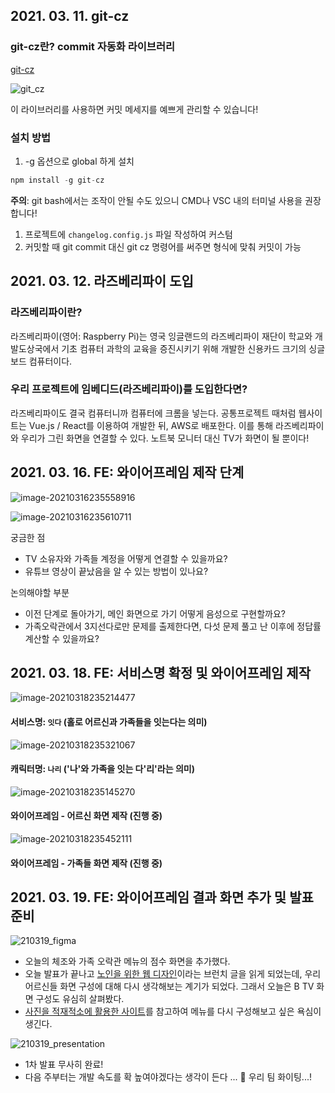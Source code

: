 ## 2021. 03. 11. git-cz

### git-cz란? commit 자동화 라이브러리

[git-cz](https://www.npmjs.com/package/git-cz)

![git_cz](../images/git_cz.png)

이 라이브러리를 사용하면 커밋 메세지를 예쁘게 관리할 수 있습니다!



### 설치 방법

1. -g 옵션으로 global 하게 설치

```jsx
npm install -g git-cz
```

**주의**: git bash에서는 조작이 안될 수도 있으니 CMD나 VSC 내의 터미널 사용을 권장합니다!

1. 프로젝트에 `changelog.config.js` 파일 작성하여 커스텀
2. 커밋할 때 git commit 대신 git cz 명령어를 써주면 형식에 맞춰 커밋이 가능





## 2021. 03. 12. 라즈베리파이 도입

### 라즈베리파이란?

라즈베리파이(영어: Raspberry Pi)는 영국 잉글랜드의 라즈베리파이 재단이 학교와 개발도상국에서 기초 컴퓨터 과학의 교육을 증진시키기 위해 개발한 신용카드 크기의 싱글 보드 컴퓨터이다.



### 우리 프로젝트에 임베디드(라즈베리파이)를 도입한다면?

라즈베리파이도 결국 컴퓨터니까 컴퓨터에 크롬을 넣는다.
공통프로젝트 때처럼 웹사이트는 Vue.js / React를 이용하여 개발한 뒤, AWS로 배포한다.
이를 통해 라즈베리파이와 우리가 그린 화면을 연결할 수 있다.
노트북 모니터 대신 TV가 화면이 될 뿐이다!



## 2021. 03. 16. FE: 와이어프레임 제작 단계

![image-20210316235558916](../images/image-20210316235558916.png)

![image-20210316235610711](../images/image-20210316235610711.png)

궁금한 점

- TV 소유자와 가족들 계정을 어떻게 연결할 수 있을까요?
- 유튜브 영상이 끝났음을 알 수 있는 방법이 있나요?



논의해야할 부분

- 이전 단계로 돌아가기, 메인 화면으로 가기 어떻게 음성으로 구현할까요?
- 가족오락관에서 3지선다로만 문제를 출제한다면, 다섯 문제 풀고 난 이후에 정답률 계산할 수 있을까요?



## 2021. 03. 18. FE: 서비스명 확정 및 와이어프레임 제작

![image-20210318235214477](../images/image-20210318235214477.png)

#### 서비스명: `잇다` (홀로 어르신과 가족들을 잇는다는 의미)



![image-20210318235321067](../images/image-20210318235321067.png)

#### 캐릭터명: `나리` ('나'와 가족을 잇는 다'리'라는 의미)



![image-20210318235145270](../images/image-20210318235145270.png)

#### 와이어프레임 - 어르신 화면 제작 (진행 중)



![image-20210318235452111](../images/image-20210318235452111.png)

#### 와이어프레임 - 가족들 화면 제작 (진행 중)



## 2021. 03. 19. FE: 와이어프레임 결과 화면 추가 및 발표 준비

![210319_figma](../images/210319_figma.png)

- 오늘의 체조와 가족 오락관 메뉴의 점수 화면을 추가했다.
- 오늘 발표가 끝나고 [노인을 위한 웹 디자인](https://brunch.co.kr/@mrlees/10)이라는 브런치 글을 읽게 되었는데, 우리 어르신들 화면 구성에 대해 다시 생각해보는 계기가 되었다. 그래서 오늘은 B TV 화면 구성도 유심히 살펴봤다.
- [사진을 적재적소에 활용한 사이트](https://www.discovery.co.za/portal/)를 참고하여 메뉴를 다시 구성해보고 싶은 욕심이 생긴다.



![210319_presentation](../images/210319_presentation.png)

- 1차 발표 무사히 완료!
- 다음 주부터는 개발 속도를 확 높여야겠다는 생각이 든다 ... 🧨 우리 팀 화이팅...!